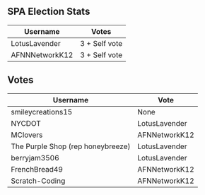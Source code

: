 ## SPA Election Stats

| Username       | Votes   |
|----------------|---------|
| LotusLavender  | 3 + Self vote |
| AFNNNetworkK12 | 3 + Self vote |

## Votes

| Username          | Vote             |
|-------------------|------------------|
| smileycreations15 | None             |
| NYCDOT            | LotusLavender    |
| MClovers          | AFNNetworkK12    |
| The Purple Shop (rep honeybreeze) | LotusLavender |
| berryjam3506      | LotusLavender    |
| FrenchBread49     | AFNNetworkK12    |
| Scratch-Coding    | AFNNetworkK12    |
